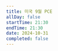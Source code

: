 ```yaml
---
title: 미국 9월 PCE
allDay: false
startTime: 21:30
endTime: 21:30
date: 2024-10-31
completed: false
---
```


